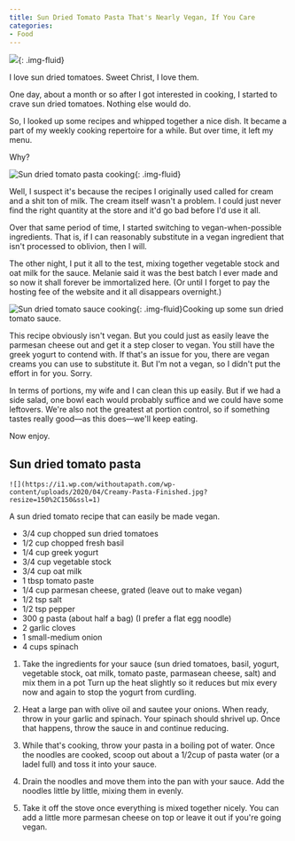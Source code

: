 ```yaml
---
title: Sun Dried Tomato Pasta That's Nearly Vegan, If You Care
categories:
- Food
---
```


![](https://withoutapath.com/wp-content/uploads/2020/04/Creamy-Pasta-Finished.jpg){: .img-fluid}

I love sun dried tomatoes. Sweet Christ, I love them.

One day, about a month or so after I got interested in cooking, I started to crave sun dried tomatoes. Nothing else would do.

So, I looked up some recipes and whipped together a nice dish. It became a part of my weekly cooking repertoire for a while. But over time, it left my menu.

<!-- more -->

Why?

![Sun dried tomato pasta cooking](https://withoutapath.com/wp-content/uploads/2020/04/Creamy-Pasta-Cooking.jpg){: .img-fluid}

Well, I suspect it's because the recipes I originally used called for cream and a shit ton of milk. The cream itself wasn't a problem. I could just never find the right quantity at the store and it'd go bad before I'd use it all.

Over that same period of time, I started switching to vegan-when-possible ingredients. That is, if I can reasonably substitute in a vegan ingredient that isn't processed to oblivion, then I will.

The other night, I put it all to the test, mixing together vegetable stock and oat milk for the sauce. Melanie said it was the best batch I ever made and so now it shall forever be immortalized here. (Or until I forget to pay the hosting fee of the website and it all disappears overnight.)

![Sun dried tomato sauce cooking](https://withoutapath.com/wp-content/uploads/2020/04/Creamy-Pasta-Sauce-Cooking.jpg){: .img-fluid}Cooking up some sun dried tomato sauce.

This recipe obviously isn't vegan. But you could just as easily leave the parmesan cheese out and get it a step closer to vegan. You still have the greek yogurt to contend with. If that's an issue for you, there are vegan creams you can use to substitute it. But I'm not a vegan, so I didn't put the effort in for you. Sorry.

In terms of portions, my wife and I can clean this up easily. But if we had a side salad, one bowl each would probably suffice and we could have some leftovers. We're also not the greatest at portion control, so if something tastes really good––as this does––we'll keep eating.

Now enjoy.

	

## Sun dried tomato pasta

	![](https://i1.wp.com/withoutapath.com/wp-content/uploads/2020/04/Creamy-Pasta-Finished.jpg?resize=150%2C150&ssl=1)	

		

A sun dried tomato recipe that can easily be made vegan.

	

	

		

  * 3/4 cup chopped sun dried tomatoes
  * 1/2 cup chopped fresh basil
  * 1/4 cup greek yogurt
  * 3/4 cup vegetable stock
  * 3/4 cup oat milk
  * 1 tbsp tomato paste
  * 1/4 cup parmesan cheese, grated (leave out to make vegan)
  * 1/2 tsp salt
  * 1/2 tsp pepper
  * 300 g pasta (about half a bag) (I prefer a flat egg noodle)
  * 2 garlic cloves
  * 1 small-medium onion
  * 4 cups spinach
	

	

		

  1. Take the ingredients for your sauce (sun dried tomatoes, basil, yogurt, vegetable stock, oat milk, tomato paste, parmasean cheese, salt) and mix them in a pot Turn up the heat slightly so it reduces but mix every now and again to stop the yogurt from curdling.

  2. Heat a large pan with olive oil and sautee your onions. When ready, throw in your garlic and spinach. Your spinach should shrivel up. Once that happens, throw the sauce in and continue reducing.

  3. While that's cooking, throw your pasta in a boiling pot of water. Once the noodles are cooked, scoop out about a 1/2cup of pasta water (or a ladel full) and toss it into your sauce.

  4. Drain the noodles and move them into the pan with your sauce. Add the noodles little by little, mixing them in evenly.

  5. Take it off the stove once everything is mixed together nicely. You can add a little more parmesan cheese on top or leave it out if you're going vegan.

	

	

			

